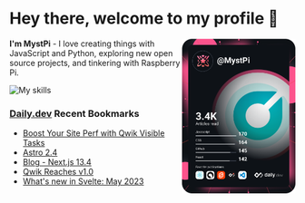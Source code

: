 # Hey there, welcome to my profile 👋

<a href="https://app.daily.dev/MystPi"><img src="https://github.com/MystPi/MystPi/blob/main/devcard.svg" width="200" alt="MystPi's Dev Card" align="right"/></a>

**I'm MystPi** - I love creating things with JavaScript and Python, exploring new open source projects, and tinkering with Raspberry Pi.

![My skills](https://skillicons.dev/icons?i=svelte,ts,js,html,css,raspberrypi,tailwind)

### [Daily.dev](https://daily.dev) Recent Bookmarks
<!-- daily.dev BOOKMARKS:START -->
- [Boost Your Site Perf with Qwik Visible Tasks](https://app.daily.dev/posts/7g1CgJyfC?utm_source=rss&utm_medium=bookmarks&utm_campaign=Itr6mLfRdMms0HCyePtl9)
- [Astro 2.4](https://app.daily.dev/posts/Ay6A23ytn?utm_source=rss&utm_medium=bookmarks&utm_campaign=Itr6mLfRdMms0HCyePtl9)
- [Blog - Next.js 13.4](https://app.daily.dev/posts/NeHkvXMrq?utm_source=rss&utm_medium=bookmarks&utm_campaign=Itr6mLfRdMms0HCyePtl9)
- [Qwik Reaches v1.0](https://app.daily.dev/posts/AseQ9YLye?utm_source=rss&utm_medium=bookmarks&utm_campaign=Itr6mLfRdMms0HCyePtl9)
- [What&#39;s new in Svelte: May 2023](https://app.daily.dev/posts/zs2QFwOru?utm_source=rss&utm_medium=bookmarks&utm_campaign=Itr6mLfRdMms0HCyePtl9)
<!-- daily.dev BOOKMARKS:END -->
